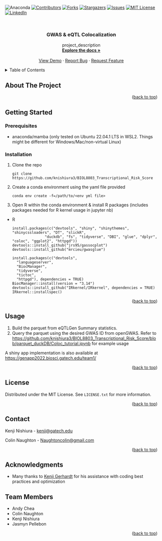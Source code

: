 <!-- Improved compatibility of back to top link: See: https://github.com/othneildrew/Best-README-Template/pull/73 -->
<a name="readme-top"></a>
<!--
*** Thanks for checking out the Best-README-Template. If you have a suggestion
*** that would make this better, please fork the repo and create a pull request
*** or simply open an issue with the tag "enhancement".
*** Don't forget to give the project a star!
*** Thanks again! Now go create something AMAZING! :D
-->



<!-- PROJECT SHIELDS -->
<!--
*** I'm using markdown "reference style" links for readability.
*** Reference links are enclosed in brackets [ ] instead of parentheses ( ).
*** See the bottom of this document for the declaration of the reference variables
*** for contributors-url, forks-url, etc. This is an optional, concise syntax you may use.
*** https://www.markdownguide.org/basic-syntax/#reference-style-links
-->

![Anaconda](https://img.shields.io/badge/Anaconda-%2344A833.svg?style=for-the-badge&logo=anaconda&logoColor=white)
[![Contributors][contributors-shield]][contributors-url]
[![Forks][forks-shield]][forks-url]
[![Stargazers][stars-shield]][stars-url]
[![Issues][issues-shield]][issues-url]
[![MIT License][license-shield]][license-url]
[![LinkedIn][linkedin-shield]][linkedin-url]



<!-- PROJECT LOGO -->
<br />
<div align="center">

<h3 align="center">GWAS & eQTL Colocalization</h3>

  <p align="center">
    project_description
    <br />
    <a href="https://github.com/knishiura3/BIOL8803_Transcriptional_Risk_Score"><strong>Explore the docs »</strong></a>
    <br />
    <br />
    <a href="https://github.com/knishiura3/BIOL8803_Transcriptional_Risk_Score">View Demo</a>
    ·
    <a href="https://github.com/knishiura3/BIOL8803_Transcriptional_Risk_Score/issues">Report Bug</a>
    ·
    <a href="https://github.com/knishiura3/BIOL8803_Transcriptional_Risk_Score/issues">Request Feature</a>
  </p>
</div>



<!-- TABLE OF CONTENTS -->
<details>
  <summary>Table of Contents</summary>
  <ol>
    <li>
      <a href="#about-the-project">About The Project</a>
      <ul>
        <li><a href="#built-with">Built With</a></li>
      </ul>
    </li>
    <li>
      <a href="#getting-started">Getting Started</a>
      <ul>
        <li><a href="#prerequisites">Prerequisites</a></li>
        <li><a href="#installation">Installation</a></li>
      </ul>
    </li>
    <li><a href="#usage">Usage</a></li>
    <li><a href="#contributing">Contributing</a></li>
    <li><a href="#license">License</a></li>
    <li><a href="#contact">Contact</a></li>
    <li><a href="#acknowledgments">Acknowledgments</a></li>
  </ol>
</details>



<!-- ABOUT THE PROJECT -->
## About The Project



<!-- Here's a blank template to get started: To avoid retyping too much info. Do a search and replace with your text editor for the following: `knishiura3`, `BIOL8803_Transcriptional_Risk_Score`, `twitter_handle`, `linkedin_username`, `email_client`, `email`, `project_title`, `project_description` -->

<p align="right">(<a href="#readme-top">back to top</a>)</p>



<!-- ### Built With

* [![Next][Next.js]][Next-url]
* [![React][React.js]][React-url]
* [![Vue][Vue.js]][Vue-url]
* [![Angular][Angular.io]][Angular-url]
* [![Svelte][Svelte.dev]][Svelte-url]
* [![Laravel][Laravel.com]][Laravel-url]
* [![Bootstrap][Bootstrap.com]][Bootstrap-url]
* [![JQuery][JQuery.com]][JQuery-url]

<p align="right">(<a href="#readme-top">back to top</a>)</p> -->



<!-- GETTING STARTED -->
## Getting Started
<!-- 
This is an example of how you may give instructions on setting up your project locally.
To get a local copy up and running follow these simple example steps. -->

### Prerequisites

<!-- This is an example of how to list things you need to use the software and how to install them. -->
* anaconda/mamba (only tested on Ubuntu 22.04.1 LTS in WSL2. Things might be different for Windows/Mac/non-virtual Linux)

### Installation


1. Clone the repo
   ```
   git clone https://github.com/knishiura3/BIOL8803_Transcriptional_Risk_Score
   ```
2. Create a conda environment using the yaml file provided
    ```
    conda env create -f=/path/to/<env yml file>
    ```
2. Open R within the conda environment & install R packages (includes packages needed for R kernel usage in jupyter nb)

* R 
  ```
  install.packages(c("devtools", "shiny", "shinythemes", "shinycssloaders", "DT", "slickR", 
                 "duckdb", "fs", "tidyverse", "DBI", "glue", "dplyr", "coloc", "ggplot2", "httpgd"))
  devtools::install_github("jrs95/gassocplot")
  devtools::install_github("mrcieu/gwasglue")
  
  install.packages(c("devtools",
    "languageserver",
    "BiocManager",
    "tidyverse",
    "tictoc",
    "httpgd"), dependencies = TRUE)
  BiocManager::install(version = "3.14") 
  devtools::install_github("IRkernel/IRkernel", dependencies = TRUE)
  IRkernel::installspec()

  ```
<p align="right">(<a href="#readme-top">back to top</a>)</p>



<!-- USAGE EXAMPLES -->
## Usage
1) Build the parquet from eQTLGen Summary statistics.
2) Query the parquet using the desired GWAS ID from openGWAS.
Refer to https://github.com/knishiura3/BIOL8803_Transcriptional_Risk_Score/blob/parquet_duckDB/Coloc_tutorial.ipynb for example usage

A shiny app implementation is also available at https://genapp2022.biosci.gatech.edu/team1/

<!-- Use this space to show useful examples of how a project can be used. Additional screenshots, code examples and demos work well in this space. You may also link to more resources. -->

<!-- _For more examples, please refer to the [Documentation](https://example.com)_ -->

<p align="right">(<a href="#readme-top">back to top</a>)</p>

<!-- LICENSE -->
## License

Distributed under the MIT License. See `LICENSE.txt` for more information.

<p align="right">(<a href="#readme-top">back to top</a>)</p>

<!-- CONTACT -->
## Contact

Kenji Nishiura - kenji@gatech.edu

Colin Naughton - Naughtoncolin@gmail.com

<p align="right">(<a href="#readme-top">back to top</a>)</p>

<!-- ACKNOWLEDGMENTS -->
## Acknowledgments

* Many thanks to [Kenji Gerhardt](https://github.com/KGerhardt) for his assistance with coding best practices and optimization

## Team Members

* Andy Chea
* Colin Naughton
* Kenji Nishiura
* Jasmyn Pellebon

<p align="right">(<a href="#readme-top">back to top</a>)</p>



<!-- MARKDOWN LINKS & IMAGES -->
<!-- https://www.markdownguide.org/basic-syntax/#reference-style-links -->
[contributors-shield]: https://img.shields.io/github/contributors/knishiura3/BIOL8803_Transcriptional_Risk_Score.svg?style=for-the-badge
[contributors-url]: https://github.com/knishiura3/BIOL8803_Transcriptional_Risk_Score/graphs/contributors
[forks-shield]: https://img.shields.io/github/forks/knishiura3/BIOL8803_Transcriptional_Risk_Score.svg?style=for-the-badge
[forks-url]: https://github.com/knishiura3/BIOL8803_Transcriptional_Risk_Score/network/members
[stars-shield]: https://img.shields.io/github/stars/knishiura3/BIOL8803_Transcriptional_Risk_Score.svg?style=for-the-badge
[stars-url]: https://github.com/knishiura3/BIOL8803_Transcriptional_Risk_Score/stargazers
[issues-shield]: https://img.shields.io/github/issues/knishiura3/BIOL8803_Transcriptional_Risk_Score.svg?style=for-the-badge
[issues-url]: https://github.com/knishiura3/BIOL8803_Transcriptional_Risk_Score/issues
[license-shield]: https://img.shields.io/github/license/knishiura3/BIOL8803_Transcriptional_Risk_Score.svg?style=for-the-badge
[license-url]: https://github.com/knishiura3/BIOL8803_Transcriptional_Risk_Score/blob/master/LICENSE.txt
[linkedin-shield]: https://img.shields.io/badge/-LinkedIn-black.svg?style=for-the-badge&logo=linkedin&colorB=555
[linkedin-url]: https://linkedin.com/in/kenji-nishiura/
[product-screenshot]: images/screenshot.png
[Next.js]: https://img.shields.io/badge/next.js-000000?style=for-the-badge&logo=nextdotjs&logoColor=white
[Next-url]: https://nextjs.org/
[React.js]: https://img.shields.io/badge/React-20232A?style=for-the-badge&logo=react&logoColor=61DAFB
[React-url]: https://reactjs.org/
[Vue.js]: https://img.shields.io/badge/Vue.js-35495E?style=for-the-badge&logo=vuedotjs&logoColor=4FC08D
[Vue-url]: https://vuejs.org/
[Angular.io]: https://img.shields.io/badge/Angular-DD0031?style=for-the-badge&logo=angular&logoColor=white
[Angular-url]: https://angular.io/
[Svelte.dev]: https://img.shields.io/badge/Svelte-4A4A55?style=for-the-badge&logo=svelte&logoColor=FF3E00
[Svelte-url]: https://svelte.dev/
[Laravel.com]: https://img.shields.io/badge/Laravel-FF2D20?style=for-the-badge&logo=laravel&logoColor=white
[Laravel-url]: https://laravel.com
[Bootstrap.com]: https://img.shields.io/badge/Bootstrap-563D7C?style=for-the-badge&logo=bootstrap&logoColor=white
[Bootstrap-url]: https://getbootstrap.com
[JQuery.com]: https://img.shields.io/badge/jQuery-0769AD?style=for-the-badge&logo=jquery&logoColor=white
[JQuery-url]: https://jquery.com 
